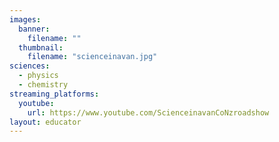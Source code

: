 ```yaml
---
images:
  banner:
    filename: ""
  thumbnail:
    filename: "scienceinavan.jpg"
sciences:
  - physics
  - chemistry
streaming_platforms:
  youtube:
    url: https://www.youtube.com/ScienceinavanCoNzroadshow
layout: educator
---
```

